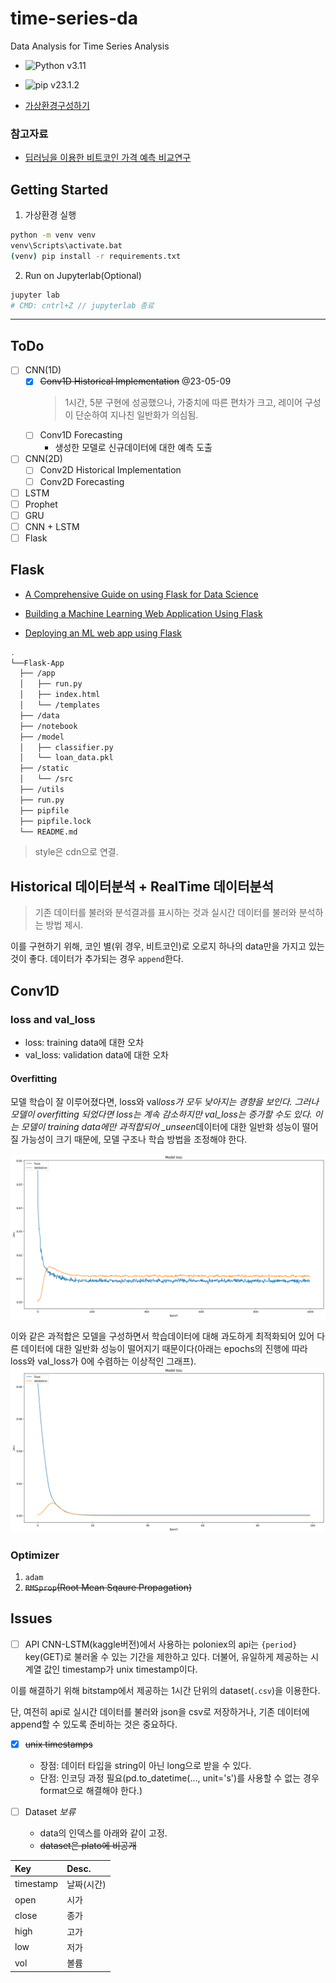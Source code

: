 # time-series-da

Data Analysis for Time Series Analysis

- ![Python v3.11](https://img.shields.io/badge/python-v3.11-3670A0?style=flat&logo=python&logoColor=ffdd54)
- ![pip v23.1.2](https://img.shields.io/badge/pip-v23.1.2-3670A0?style=flat&logo=python&logoColor=ffdd54)

- [가상환경구성하기](./docs/%EA%B0%80%EC%83%81%ED%99%98%EA%B2%BD%EA%B5%AC%EC%84%B1.md)

### 참고자료

- [딥러닝을 이용한 비트코인 가격 예측 비교연구](./docs/A_Comparative_Study_of_Bitcoin_Price_Prediction_Us.pdf)

## Getting Started

1. 가상환경 실행

```bash
python -m venv venv
venv\Scripts\activate.bat
(venv) pip install -r requirements.txt
```

2. Run on Jupyterlab(Optional)

```bash
jupyter lab
# CMD: cntrl+Z // jupyterlab 종료
```

---

## ToDo

- [ ] CNN(1D)
  - [x] ~~Conv1D Historical Implementation~~ @23-05-09
    > 1시간, 5분 구현에 성공했으나, 가중치에 따른 편차가 크고, 레이어 구성이 단순하여 지나친 일반화가 의심됨.
  - [ ] Conv1D Forecasting
    - 생성한 모델로 신규데이터에 대한 예측 도출
- [ ] CNN(2D)
  - [ ] Conv2D Historical Implementation
  - [ ] Conv2D Forecasting
- [ ] LSTM
- [ ] Prophet
- [ ] GRU
- [ ] CNN + LSTM
- [ ] Flask

## Flask

- [A Comprehensive Guide on using Flask for Data Science](https://www.analyticsvidhya.com/blog/2021/10/a-comprehensive-guide-on-using-flask-for-data-science/)

- [Building a Machine Learning Web Application Using Flask](https://towardsdatascience.com/building-a-machine-learning-web-application-using-flask-29fa9ea11dac)

- [Deploying an ML web app using Flask](https://levelup.gitconnected.com/deploying-ml-web-app-using-flask-334367735777)

```bash
.
└──Flask-App
  ├── /app
  │   ├── run.py
  │   ├── index.html
  │   └── /templates
  ├── /data
  ├── /notebook
  ├── /model
  │   ├── classifier.py
  │   └── loan_data.pkl
  ├── /static
  │   └── /src
  ├── /utils
  ├── run.py
  ├── pipfile
  ├── pipfile.lock
  └── README.md
```

> style은 cdn으로 연결.

## Historical 데이터분석 + RealTime 데이터분석

> 기존 데이터를 불러와 분석결과를 표시하는 것과 실시간 데이터를 불러와 분석하는 방법 제시.

이를 구현하기 위해, 코인 별(위 경우, 비트코인)로 오로지 하나의 data만을 가지고 있는 것이 좋다. 데이터가 추가되는 경우 `append`한다.

## Conv1D

### loss and val_loss

- loss: training data에 대한 오차
- val_loss: validation data에 대한 오차

#### Overfitting

모델 학습이 잘 이루어졌다면, loss와 val*loss가 모두 낮아지는 경향을 보인다. 그러나 모델이 overfitting 되었다면 loss는 계속 감소하지만 val_loss는 증가할 수도 있다. 이는 모델이 training data에만 과적합되어 \_unseen*데이터에 대한 일반화 성능이 떨어질 가능성이 크기 때문에, 모델 구조나 학습 방법을 조정해야 한다.

![overfitting.png](./assets/overfitting.png)

이와 같은 과적합은 모델을 구성하면서 학습데이터에 대해 과도하게 최적화되어 있어 다른 데이터에 대한 일반화 성능이 떨어지기 때문이다(아래는 epochs의 진행에 따라 loss와 val_loss가 0에 수렴하는 이상적인 그래프).
![ideal.png](./assets/ideal.png)

### Optimizer

1. `adam`
2. ~~`RMSprop`(Root Mean Sqaure Propagation)~~

## Issues

- [ ] API
      CNN-LSTM(kaggle버전)에서 사용하는 poloniex의 api는 `{period}` key(GET)로 불러올 수 있는 기간을 제한하고 있다. 더불어, 유일하게 제공하는 시계열 값인 timestamp가 unix timestamp이다.

이를 해결하기 위해 bitstamp에서 제공하는 1시간 단위의 dataset(`.csv`)을 이용한다.

단, 여전히 api로 실시간 데이터를 불러와 json을 csv로 저장하거나, 기존 데이터에 append할 수 있도록 준비하는 것은 중요하다.

- [x] ~~unix timestamps~~

  - 장점: 데이터 타입을 string이 아닌 long으로 받을 수 있다.
  - 단점: 인코딩 과정 필요(pd.to_datetime(..., unit='s')를 사용할 수 없는 경우 format으로 해결해야 한다.)

- [ ] Dataset _보류_
  - data의 인덱스를 아래와 같이 고정.
  - ~~dataset은 plato에 비공개~~

| Key       | Desc.      |
| :-------- | :--------- |
| timestamp | 날짜(시간) |
| open      | 시가       |
| close     | 종가       |
| high      | 고가       |
| low       | 저가       |
| vol       | 볼륨       |
